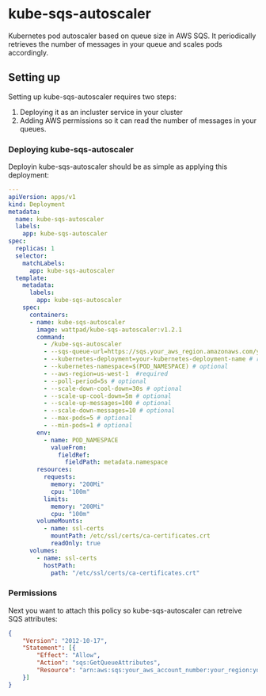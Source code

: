 # kube-sqs-autoscaler
Kubernetes pod autoscaler based on queue size in AWS SQS. It periodically retrieves the number of messages in your queue and scales pods accordingly.

## Setting up
Setting up kube-sqs-autoscaler requires two steps:
1) Deploying it as an incluster service in your cluster
2) Adding AWS permissions so it can read the number of messages in your queues.

### Deploying kube-sqs-autoscaler
Deployin kube-sqs-autoscaler should be as simple as applying this deployment:
```yaml
---
apiVersion: apps/v1
kind: Deployment
metadata:
  name: kube-sqs-autoscaler
  labels:
    app: kube-sqs-autoscaler
spec:
  replicas: 1
  selector:
    matchLabels:
      app: kube-sqs-autoscaler
  template:
    metadata:
      labels:
        app: kube-sqs-autoscaler
    spec:
      containers:
      - name: kube-sqs-autoscaler
        image: wattpad/kube-sqs-autoscaler:v1.2.1
        command:
          - /kube-sqs-autoscaler
          - --sqs-queue-url=https://sqs.your_aws_region.amazonaws.com/your_aws_account_number/your_queue_name  # required
          - --kubernetes-deployment=your-kubernetes-deployment-name # required
          - --kubernetes-namespace=$(POD_NAMESPACE) # optional
          - --aws-region=us-west-1  #required
          - --poll-period=5s # optional
          - --scale-down-cool-down=30s # optional
          - --scale-up-cool-down=5m # optional
          - --scale-up-messages=100 # optional
          - --scale-down-messages=10 # optional
          - --max-pods=5 # optional
          - --min-pods=1 # optional
        env:
          - name: POD_NAMESPACE
            valueFrom:
              fieldRef:
                fieldPath: metadata.namespace
        resources:
          requests:
            memory: "200Mi"
            cpu: "100m"
          limits:
            memory: "200Mi"
            cpu: "100m"
        volumeMounts:
          - name: ssl-certs
            mountPath: /etc/ssl/certs/ca-certificates.crt
            readOnly: true
      volumes:
        - name: ssl-certs
          hostPath:
            path: "/etc/ssl/certs/ca-certificates.crt"
```

### Permissions
Next you want to attach this policy so kube-sqs-autoscaler can retreive SQS attributes:
```json
{
    "Version": "2012-10-17",
    "Statement": [{
        "Effect": "Allow",
        "Action": "sqs:GetQueueAttributes",
        "Resource": "arn:aws:sqs:your_aws_account_number:your_region:your_sqs_queue"
    }]
}
```
